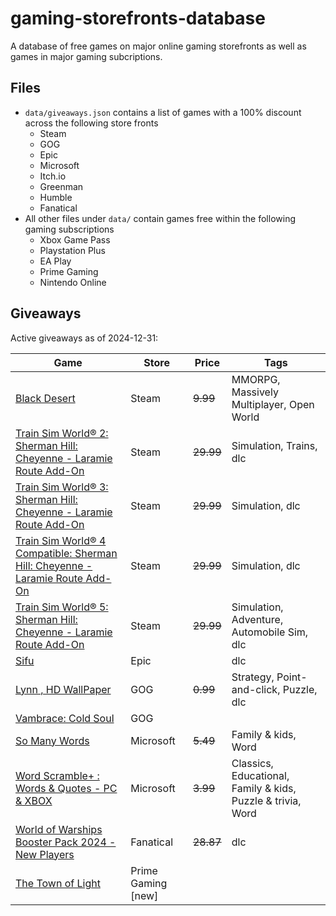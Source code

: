# gaming-storefronts-database

A database of free games on major online gaming storefronts as well as games in major gaming subcriptions.

## Files

- `data/giveaways.json` contains a list of games with a 100% discount across the following store fronts
  - Steam
  - GOG
  - Epic
  - Microsoft
  - Itch.io
  - Greenman
  - Humble
  - Fanatical
- All other files under `data/` contain games free within the following gaming subscriptions
  - Xbox Game Pass
  - Playstation Plus
  - EA Play
  - Prime Gaming
  - Nintendo Online

## Giveaways

Active giveaways as of 2024-12-31:

| Game | Store | Price | Tags |
| --- | --- | --- | --- |
| [Black Desert](https://store.steampowered.com/app/582660/Black_Desert) | Steam | ~~9.99~~ | MMORPG, Massively Multiplayer, Open World |
| [Train Sim World® 2: Sherman Hill: Cheyenne - Laramie Route Add-On](https://store.steampowered.com/app/1664950/Train_Sim_World_2_Sherman_Hill_Cheyenne__Laramie_Route_AddOn) | Steam | ~~29.99~~ | Simulation, Trains, dlc |
| [Train Sim World® 3: Sherman Hill: Cheyenne - Laramie Route Add-On](https://store.steampowered.com/app/1998955/Train_Sim_World_3_Sherman_Hill_Cheyenne__Laramie_Route_AddOn) | Steam | ~~29.99~~ | Simulation, dlc |
| [Train Sim World® 4 Compatible: Sherman Hill: Cheyenne - Laramie Route Add-On](https://store.steampowered.com/app/2386121/Train_Sim_World_4_Compatible_Sherman_Hill_Cheyenne__Laramie_Route_AddOn) | Steam | ~~29.99~~ | Simulation, dlc |
| [Train Sim World® 5: Sherman Hill: Cheyenne - Laramie Route Add-On](https://store.steampowered.com/app/2969990/Train_Sim_World_5_Sherman_Hill_Cheyenne__Laramie_Route_AddOn) | Steam | ~~29.99~~ | Simulation, Adventure, Automobile Sim, dlc |
| [Sifu](https://store.epicgames.com/en-US/p/sifu) | Epic |  | dlc |
| [Lynn , HD WallPaper](https://www.gog.com/en/game/lynn_hd_wallpaper) | GOG | ~~0.99~~ | Strategy, Point-and-click, Puzzle, dlc |
| [Vambrace: Cold Soul](https://www.gog.com/en/game/vambrace_cold_soul) | GOG |  |  |
| [So Many Words](https://apps.microsoft.com/detail/9nkfvnc60z4c) | Microsoft | ~~5.49~~ | Family & kids, Word |
| [Word Scramble+ : Words & Quotes - PC & XBOX](https://apps.microsoft.com/detail/9npts4ljw2lv) | Microsoft | ~~3.99~~ | Classics, Educational, Family & kids, Puzzle & trivia, Word |
| [World of Warships Booster Pack 2024 - New Players](https://www.fanatical.com/en/game/world-of-warships-booster-pack-2024-new-players) | Fanatical | ~~28.87~~ | dlc |
| [The Town of Light](https://gaming.amazon.com/the-town-of-light-gog/dp/amzn1.pg.item.027c4803-3577-4bd2-a77a-fc045287139f?ref_=SM_TheTownofLight_S01_FGWP_CRWN) | Prime Gaming [new] |  |  |
